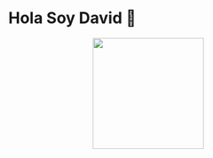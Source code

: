 <h1> Hola Soy David 👋 </h1>    
<p align="center">
    <img width="200" src="https://drive.google.com/file/d/1CD6la-e2kf2yOA1T7hJh1q9fmM1JEVDN/view?usp=sharing">
</p>

<!--
**ODavidM/OdavidM** is a ✨ _special_ ✨ repository because its `README.md` (this file) appears on your GitHub profile.

Here are some ideas to get you started:

- 🔭 I’m currently working on ...
- 🌱 I’m currently learning ...
- 👯 I’m looking to collaborate on ...
- 🤔 I’m looking for help with ...
- 💬 Ask me about ...
- 📫 How to reach me: ...
- 😄 Pronouns: ...
- ⚡ Fun fact: ...
-->

